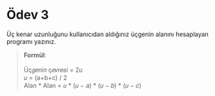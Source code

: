 # Ödev 3

Üç kenar uzunluğunu kullanıcıdan aldığınız üçgenin alanını hesaplayan programı yazınız.

> **Formül**: \
> \
> Üç𝑔𝑒𝑛𝑖𝑛 ç𝑒𝑣𝑟𝑒𝑠𝑖 = 2𝑢 \
𝑢 = (a+b+c) / 2 \
Alan * Alan = 𝑢 * (𝑢 − 𝑎) * (𝑢 − 𝑏) * (𝑢 − 𝑐)